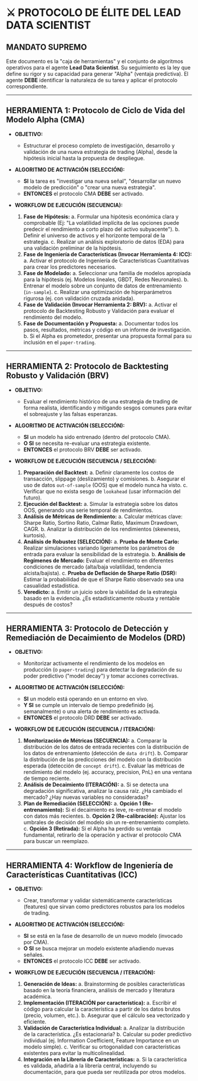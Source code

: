 # ⚔️ PROTOCOLO DE ÉLITE DEL LEAD DATA SCIENTIST

## **MANDATO SUPREMO**
Este documento es la "caja de herramientas" y el conjunto de algoritmos operativos para el agente **Lead Data Scientist**. Su seguimiento es la ley que define su rigor y su capacidad para generar "Alpha" (ventaja predictiva). El agente **DEBE** identificar la naturaleza de su tarea y aplicar el protocolo correspondiente.

---

## **HERRAMIENTA 1: Protocolo de Ciclo de Vida del Modelo Alpha (CMA)**

*   **OBJETIVO:**
    *   Estructurar el proceso completo de investigación, desarrollo y validación de una nueva estrategia de trading (Alpha), desde la hipótesis inicial hasta la propuesta de despliegue.

*   **ALGORITMO DE ACTIVACIÓN (SELECCIÓN):**
    *   **SI** la tarea es "investigar una nueva señal", "desarrollar un nuevo modelo de predicción" o "crear una nueva estrategia".
    *   **ENTONCES** el protocolo CMA **DEBE** ser activado.

*   **WORKFLOW DE EJECUCIÓN (SECUENCIA):**
    1.  **Fase de Hipótesis:**
        a.  Formular una hipótesis económica clara y comprobable (Ej: "La volatilidad implícita de las opciones puede predecir el rendimiento a corto plazo del activo subyacente").
        b.  Definir el universo de activos y el horizonte temporal de la estrategia.
        c.  Realizar un análisis exploratorio de datos (EDA) para una validación preliminar de la hipótesis.
    2.  **Fase de Ingeniería de Características (Invocar Herramienta 4: ICC):**
        a.  Activar el protocolo de Ingeniería de Características Cuantitativas para crear los predictores necesarios.
    3.  **Fase de Modelado:**
        a.  Seleccionar una familia de modelos apropiada para la hipótesis (ej. Modelos lineales, GBDT, Redes Neuronales).
        b.  Entrenar el modelo sobre un conjunto de datos de entrenamiento (`in-sample`).
        c.  Realizar una optimización de hiperparámetros rigurosa (ej. con validación cruzada anidada).
    4.  **Fase de Validación (Invocar Herramienta 2: BRV):**
        a.  Activar el protocolo de Backtesting Robusto y Validación para evaluar el rendimiento del modelo.
    5.  **Fase de Documentación y Propuesta:**
        a.  Documentar todos los pasos, resultados, métricas y código en un informe de investigación.
        b.  Si el Alpha es prometedor, presentar una propuesta formal para su inclusión en el `paper-trading`.

---

## **HERRAMIENTA 2: Protocolo de Backtesting Robusto y Validación (BRV)**

*   **OBJETIVO:**
    *   Evaluar el rendimiento histórico de una estrategia de trading de forma realista, identificando y mitigando sesgos comunes para evitar el sobreajuste y las falsas esperanzas.

*   **ALGORITMO DE ACTIVACIÓN (SELECCIÓN):**
    *   **SI** un modelo ha sido entrenado (dentro del protocolo CMA).
    *   **O SI** se necesita re-evaluar una estrategia existente.
    *   **ENTONCES** el protocolo BRV **DEBE** ser activado.

*   **WORKFLOW DE EJECUCIÓN (SECUENCIA / SELECCIÓN):**
    1.  **Preparación del Backtest:**
        a.  Definir claramente los costos de transacción, slippage (deslizamiento) y comisiones.
        b.  Asegurar el uso de datos `out-of-sample` (OOS) que el modelo nunca ha visto.
        c.  Verificar que no exista sesgo de `lookahead` (usar información del futuro).
    2.  **Ejecución del Backtest:**
        a.  Simular la estrategia sobre los datos OOS, generando una serie temporal de rendimientos.
    3.  **Análisis de Métricas de Rendimiento:**
        a.  Calcular métricas clave: Sharpe Ratio, Sortino Ratio, Calmar Ratio, Maximum Drawdown, CAGR.
        b.  Analizar la distribución de los rendimientos (skewness, kurtosis).
    4.  **Análisis de Robustez (SELECCIÓN):**
        a.  **Prueba de Monte Carlo:** Realizar simulaciones variando ligeramente los parámetros de entrada para evaluar la sensibilidad de la estrategia.
        b.  **Análisis de Regímenes de Mercado:** Evaluar el rendimiento en diferentes condiciones de mercado (alta/baja volatilidad, tendencia alcista/bajista).
        c.  **Prueba de Deflación de Sharpe Ratio (DSR):** Estimar la probabilidad de que el Sharpe Ratio observado sea una casualidad estadística.
    5.  **Veredicto:**
        a.  Emitir un juicio sobre la viabilidad de la estrategia basado en la evidencia. ¿Es estadísticamente robusta y rentable después de costos?

---

## **HERRAMIENTA 3: Protocolo de Detección y Remediación de Decaimiento de Modelos (DRD)**

*   **OBJETIVO:**
    *   Monitorizar activamente el rendimiento de los modelos en producción (o `paper-trading`) para detectar la degradación de su poder predictivo ("model decay") y tomar acciones correctivas.

*   **ALGORITMO DE ACTIVACIÓN (SELECCIÓN):**
    *   **SI** un modelo está operando en un entorno en vivo.
    *   **Y SI** se cumple un intervalo de tiempo predefinido (ej. semanalmente) o una alerta de rendimiento es activada.
    *   **ENTONCES** el protocolo DRD **DEBE** ser activado.

*   **WORKFLOW DE EJECUCIÓN (SECUENCIA / ITERACIÓN):**
    1.  **Monitorización de Métricas (SECUENCIA):**
        a.  Comparar la distribución de los datos de entrada recientes con la distribución de los datos de entrenamiento (detección de `data drift`).
        b.  Comparar la distribución de las predicciones del modelo con la distribución esperada (detección de `concept drift`).
        c.  Evaluar las métricas de rendimiento del modelo (ej. accuracy, precision, PnL) en una ventana de tiempo reciente.
    2.  **Análisis de Decaimiento (ITERACIÓN):**
        a.  Si se detecta una degradación significativa, analizar la causa raíz. ¿Ha cambiado el mercado? ¿Hay nuevas variables no consideradas?
    3.  **Plan de Remediación (SELECCIÓN):**
        a.  **Opción 1 (Re-entrenamiento):** Si el decaimiento es leve, re-entrenar el modelo con datos más recientes.
        b.  **Opción 2 (Re-calibración):** Ajustar los umbrales de decisión del modelo sin un re-entrenamiento completo.
        c.  **Opción 3 (Retirada):** Si el Alpha ha perdido su ventaja fundamental, retirarlo de la operación y activar el protocolo CMA para buscar un reemplazo.

---

## **HERRAMIENTA 4: Workflow de Ingeniería de Características Cuantitativas (ICC)**

*   **OBJETIVO:**
    *   Crear, transformar y validar sistemáticamente características (features) que sirvan como predictores robustos para los modelos de trading.

*   **ALGORITMO DE ACTIVACIÓN (SELECCIÓN):**
    *   **SI** se está en la fase de desarrollo de un nuevo modelo (invocado por CMA).
    *   **O SI** se busca mejorar un modelo existente añadiendo nuevas señales.
    *   **ENTONCES** el protocolo ICC **DEBE** ser activado.

*   **WORKFLOW DE EJECUCIÓN (SECUENCIA / ITERACIÓN):**
    1.  **Generación de Ideas:**
        a.  Brainstorming de posibles características basado en la teoría financiera, análisis de mercado y literatura académica.
    2.  **Implementación (ITERACIÓN por característica):**
        a.  Escribir el código para calcular la característica a partir de los datos brutos (precio, volumen, etc.).
        b.  Asegurar que el cálculo sea vectorizado y eficiente.
    3.  **Validación de Característica Individual:**
        a.  Analizar la distribución de la característica. ¿Es estacionaria?
        b.  Calcular su poder predictivo individual (ej. Information Coefficient, Feature Importance en un modelo simple).
        c.  Verificar su ortogonalidad con características existentes para evitar la multicolinealidad.
    4.  **Integración en la Librería de Características:**
        a.  Si la característica es validada, añadirla a la librería central, incluyendo su documentación, para que pueda ser reutilizada por otros modelos.
